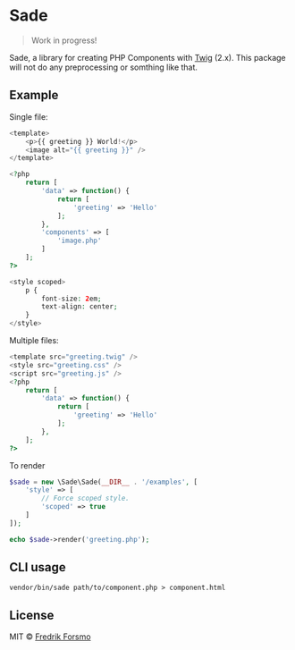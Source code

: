 # Sade

> Work in progress!

Sade, a library for creating PHP Components with [Twig](https://twig.symfony.com/doc/2.x/) (2.x). This package will not do any preprocessing or somthing like that.

## Example

Single file:

```php
<template>
    <p>{{ greeting }} World!</p>
    <image alt="{{ greeting }}" />
</template>

<?php
    return [
        'data' => function() {
            return [
                'greeting' => 'Hello'
            ];
        },
        'components' => [
            'image.php'
        ]
    ];
?>

<style scoped>
    p {
        font-size: 2em;
        text-align: center;
    }
</style>
```

Multiple files:

```php
<template src="greeting.twig" />
<style src="greeting.css" />
<script src="greeting.js" />
<?php
    return [
        'data' => function() {
            return [
                'greeting' => 'Hello'
            ];
        },
    ];
?>
```

To render

```php
$sade = new \Sade\Sade(__DIR__ . '/examples', [
    'style' => [
        // Force scoped style.
        'scoped' => true
    ]
]);

echo $sade->render('greeting.php');
```

## CLI usage

```
vendor/bin/sade path/to/component.php > component.html
```

## License

MIT © [Fredrik Forsmo](https://github.com/frozzare)